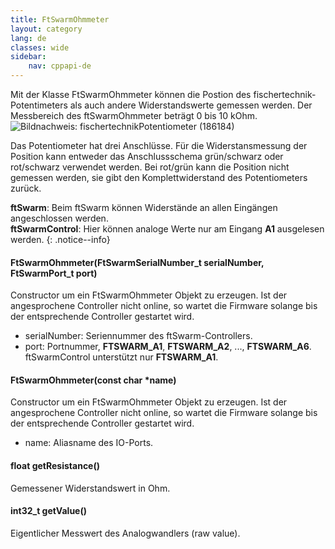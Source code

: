 ```yaml
---
title: FtSwarmOhmmeter
layout: category
lang: de
classes: wide
sidebar:
    nav: cppapi-de
---
```

<div class="apicontainer">
    <div class="apileft">
        Mit der Klasse FtSwarmOhmmeter können die Postion des fischertechnik-Potentimeters als auch andere Widerstandswerte gemessen werden. Der Messbereich des ftSwarmOhmmeter beträgt 0 bis 10 kOhm.
    </div>
    <div class="apiright apiimg"><img title="Bildnachweis: fischertechnik" src="/assets/img/analog/poti.png">Potentiometer (186184)</div>
</div>

Das Potentiometer hat drei Anschlüsse. Für die Widerstansmessung der Position kann entweder das Anschlussschema grün/schwarz oder rot/schwarz verwendet werden. Bei rot/grün kann die Position nicht gemessen werden, sie gibt den Komplettwiderstand des Potentiometers zurück. 

**ftSwarm**: Beim ftSwarm können Widerstände an allen Eingängen angeschlossen werden.<br>
**ftSwarmControl**: Hier können analoge Werte nur am Eingang **A1** ausgelesen werden.
{: .notice--info}

#### FtSwarmOhmmeter(FtSwarmSerialNumber_t serialNumber, FtSwarmPort_t port)

Constructor um ein FtSwarmOhmmeter Objekt zu erzeugen. Ist der angesprochene Controller nicht online, so wartet die Firmware solange bis der entsprechende Controller gestartet wird.

- serialNumber: Seriennummer des ftSwarm-Controllers.
- port: Portnummer, **FTSWARM_A1**, **FTSWARM_A2**, ..., **FTSWARM_A6**. ftSwarmControl unterstützt nur **FTSWARM_A1**.

#### FtSwarmOhmmeter(const char *name)

Constructor um ein FtSwarmOhmmeter Objekt zu erzeugen. Ist der angesprochene Controller nicht online, so wartet die Firmware solange bis der entsprechende Controller gestartet wird.

- name: Aliasname des IO-Ports.

####  float getResistance()

Gemessener Widerstandswert in Ohm.

#### int32_t getValue()

Eigentlicher Messwert des Analogwandlers (raw value).